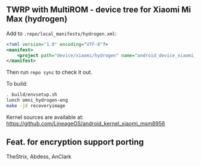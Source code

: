 ## TWRP with MultiROM - device tree for Xiaomi Mi Max (hydrogen)

Add to `.repo/local_manifests/hydrogen.xml`:

```xml
<?xml version="1.0" encoding="UTF-8"?>
<manifest>
	<project path="device/xiaomi/hydrogen" name="android_device_xiaomi_hydrogen" remote="TeamWin" revision="android-7.1" />
</manifest>
```

Then run `repo sync` to check it out.

To build:

```sh
. build/envsetup.sh
lunch omni_hydrogen-eng
make -j8 recoveryimage
```

Kernel sources are available at: https://github.com/LineageOS/android_kernel_xiaomi_msm8956

## Feat. for encryption support porting
TheStrix, Abdess, AnClark

